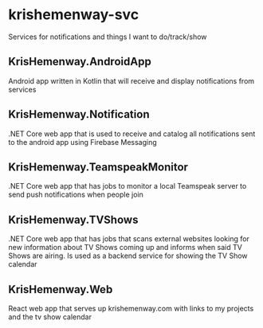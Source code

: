 # krishemenway-svc
Services for notifications and things I want to do/track/show

## KrisHemenway.AndroidApp
Android app written in Kotlin that will receive and display notifications from services

## KrisHemenway.Notification
.NET Core web app that is used to receive and catalog all notifications sent to the android app using Firebase Messaging

## KrisHemenway.TeamspeakMonitor
.NET Core web app that has jobs to monitor a local Teamspeak server to send push notifications when people join

## KrisHemenway.TVShows
.NET Core web app that has jobs that scans external websites looking for new information about TV Shows coming up and informs when said TV Shows are airing. Is used as a backend service for showing the TV Show calendar

## KrisHemenway.Web
React web app that serves up krishemenway.com with links to my projects and the tv show calendar
